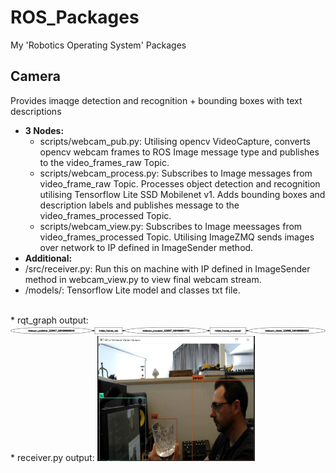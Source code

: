 # ROS_Packages
My 'Robotics Operating System' Packages

## Camera
Provides imaqge detection and recognition + bounding boxes with text descriptions
* **3 Nodes:**
  * scripts/webcam_pub.py: Utilising opencv VideoCapture, converts opencv webcam frames to ROS Image message type and publishes to the video_frames_raw Topic.
  * scripts/webcam_process.py: Subscribes to Image messages from video_frame_raw Topic. Processes object detection and recognition utilising Tensorflow Lite SSD Mobilenet v1. Adds bounding boxes and description labels and publishes message to the video_frames_processed Topic.
  * scripts/webcam_view.py: Subscribes to Image meessages from video_frames_processed Topic. Utilising ImageZMQ sends images over network to IP defined in ImageSender method.
 * **Additional:**
  * /src/receiver.py: Run this on machine with IP defined in ImageSender method in webcam_view.py to view final webcam stream.
  * /models/: Tensorflow Lite model and classes txt file.
 <br />
 * rqt_graph output:
 <img src="https://github.com/systemvaz/ROS_Packages/blob/master/camera/src/rosgraph.png">
 * receiver.py output:
 <img src="https://github.com/systemvaz/ROS_Packages/blob/master/camera/src/ros_img_detect.JPG" width=50% height=50%>
